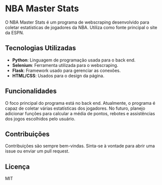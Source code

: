 # NBA Master Stats

O NBA Master Stats é um programa de webscraping desenvolvido para coletar estatísticas de jogadores da NBA. Utiliza como fonte principal o site da ESPN.

## Tecnologias Utilizadas

- **Python**: Linguagem de programação usada para o back end.
- **Selenium**: Ferramenta utilizada para o webscraping.
- **Flask**: Framework usado para gerenciar as conexões.
- **HTML/CSS**: Usados para o design da página.

## Funcionalidades

O foco principal do programa está no back end. Atualmente, o programa é capaz de coletar várias estatísticas dos jogadores. No futuro, planejo adicionar funções para calcular a média de pontos, rebotes e assistências dos jogos escolhidos pelo usuário.

## Contribuições

Contribuições são sempre bem-vindas. Sinta-se à vontade para abrir uma issue ou enviar um pull request.

## Licença

MIT
